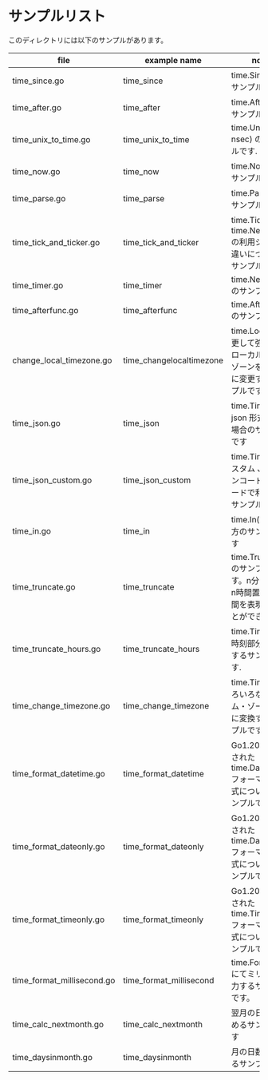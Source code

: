 # サンプルリスト

このディレクトリには以下のサンプルがあります。

| file                       | example name             | note                                                                                  |
| -------------------------- | ------------------------ | ------------------------------------------------------------------------------------- |
| time_since.go              | time_since               | time.Since() のサンプルです.                                                          |
| time_after.go              | time_after               | time.After() のサンプルです.                                                          |
| time_unix_to_time.go       | time_unix_to_time        | time.Unix(sec, nsec) のサンプルです.                                                  |
| time_now.go                | time_now                 | time.Now() のサンプルです.                                                            |
| time_parse.go              | time_parse               | time.Parse() のサンプルです.                                                          |
| time_tick_and_ticker.go    | time_tick_and_ticker     | time.Tick と time.NewTicker の利用シーンの違いについてのサンプルです                  |
| time_timer.go              | time_timer               | time.NewTimer のサンプルです                                                          |
| time_afterfunc.go          | time_afterfunc           | time.AfterFunc のサンプルです                                                         |
| change_local_timezone.go   | time_changelocaltimezone | time.Localを変更して強制的にローカルタイムゾーンを一時的に変更するサンプルです        |
| time_json.go               | time_json                | time.Time を json 形式で扱う場合のサンプルです                                        |
| time_json_custom.go        | time_json_custom         | time.Time をカスタム JSON エンコード・デコードで利用するサンプルです                  |
| time_in.go                 | time_in                  | time.In() の使い方のサンプルです                                                      |
| time_truncate.go           | time_truncate            | time.Truncate() のサンプルです。n分置き や n時間置き の時間を表現することができます。 |
| time_truncate_hours.go     | time_truncate_hours      | time.Timeから時刻部分を除去するサンプルです.                                          |
| time_change_timezone.go    | time_change_timezone     | time.Timeをいろいろなタイム・ゾーンの値に変換するサンプルです                         |
| time_format_datetime.go    | time_format_datetime     | Go1.20で追加された time.DateTime フォーマット書式についてのサンプルです               |
| time_format_dateonly.go    | time_format_dateonly     | Go1.20で追加された time.DateOnly フォーマット書式についてのサンプルです               |
| time_format_timeonly.go    | time_format_timeonly     | Go1.20で追加された time.TimeOnly フォーマット書式についてのサンプルです               |
| time_format_millisecond.go | time_format_millisecond  | time.Format() にてミリ秒を出力するサンプルです。                                      |
| time_calc_nextmonth.go     | time_calc_nextmonth      | 翌月の日付を求めるサンプルです                                                        |
| time_daysinmonth.go        | time_daysinmonth         | 月の日数を求めるサンプルです                                                          |
